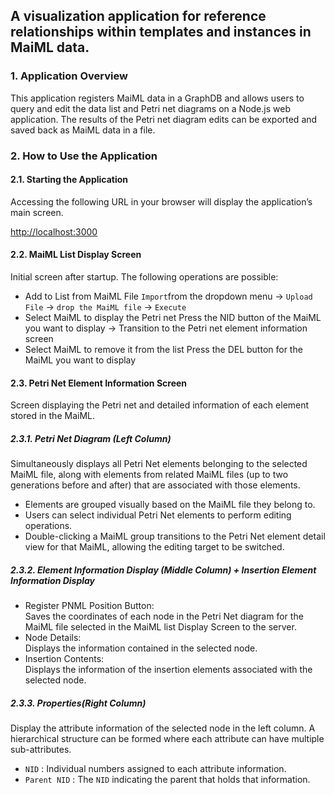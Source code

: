 ## A visualization application for reference relationships within templates and instances in MaiML data.<!-- omit in toc -->

### 1. Application Overview
This application registers MaiML data in a GraphDB and allows users to query and edit the data list and Petri net diagrams on a Node.js web application. The results of the Petri net diagram edits can be exported and saved back as MaiML data in a file.

### 2. How to Use the Application

#### 2.1. Starting the Application
Accessing the following URL in your browser will display the application’s main screen.

[http://localhost:3000](http://localhost:3000)

#### 2.2. MaiML List Display Screen

Initial screen after startup. The following operations are possible:
* Add to List from MaiML File
`Import`from the dropdown menu &rarr; `Upload File` &rarr; `drop the MaiML file` &rarr; `Execute` 
* Select MaiML to display the Petri net
Press the NID button of the MaiML you want to display → Transition to the Petri net element information screen
* Select MaiML to remove it from the list
Press the DEL button for the MaiML you want to display

#### 2.3. Petri Net Element Information Screen

Screen displaying the Petri net and detailed information of each element stored in the MaiML.

##### 2.3.1. Petri Net Diagram (Left Column)
Simultaneously displays all Petri Net elements belonging to the selected MaiML file, along with elements from related MaiML files (up to two generations before and after) that are associated with those elements.

- Elements are grouped visually based on the MaiML file they belong to.
- Users can select individual Petri Net elements to perform editing operations.
- Double-clicking a MaiML group transitions to the Petri Net element detail view for that MaiML, allowing the editing target to be switched.

##### 2.3.2. Element Information Display (Middle Column) + Insertion Element Information Display

* Register PNML Position Button: </br>
  Saves the coordinates of each node in the Petri Net diagram for the MaiML file selected in the MaiML list Display Screen to the server.
* Node Details: </br>
  Displays the information contained in the selected node.
* Insertion Contents: </br>
  Displays the information of the insertion elements associated with the selected node.

##### 2.3.3. Properties(Right Column)

Display the attribute information of the selected node in the left column.
A hierarchical structure can be formed where each attribute can have multiple sub-attributes.

* `NID` : Individual numbers assigned to each attribute information.
* `Parent NID` : The `NID` indicating the parent that holds that information.
